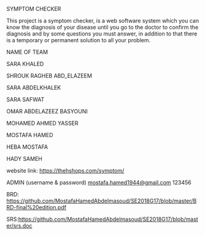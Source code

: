 SYMPTOM CHECKER

This project is a symptom checker, is a web software system which you can know the diagnosis of your disease until you go to the doctor to confirm the diagnosis and by some questions you must answer, in addition to that there is a temporary or permanent solution to all your problem.



NAME OF TEAM 

SARA KHALED

SHROUK RAGHEB ABD_ELAZEEM 

SARA ABDELKHALEK

SARA SAFWAT

OMAR ABDELAZEEZ BASYOUNI

MOHAMED AHMED YASSER

MOSTAFA HAMED

HEBA MOSTAFA

HADY SAMEH

website link: https://thehshops.com/symptom/

ADMIN (username & password)
mostafa.hamed1944@gmail.com
123456


BRD: https://github.com/MostafaHamedAbdelmasoud/SE2018G17/blob/master/BRD-final%20edition.pdf

SRS:https://github.com/MostafaHamedAbdelmasoud/SE2018G17/blob/master/srs.doc
